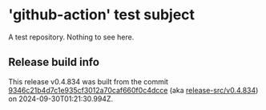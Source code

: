 # 'github-action' test subject

A test repository. Nothing to see here.


## Release build info

This release v0.4.834 was built from the commit [9346c21b4d7c1e935cf3012a70caf660f0c4dcce](https://github.com/kattecon/gh-release-test-ga/tree/9346c21b4d7c1e935cf3012a70caf660f0c4dcce) (aka [release-src/v0.4.834](https://github.com/kattecon/gh-release-test-ga/tree/release-src/v0.4.834)) on 2024-09-30T01:21:30.994Z.
        
